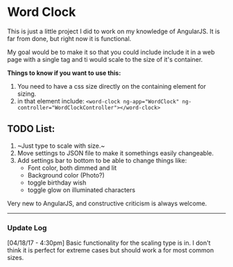 # Word Clock
This is just a little project I did to work on my knowledge of AngularJS. It is far from done, but right now it is functional.

My goal would be to make it so that you could include include it in a web page with a single tag and ti would scale to the size of it's container.

**Things to know if you want to use this:**
1. You need to have a css size directly on the containing element for sizing.
2. in that element include: `<word-clock ng-app="WordClock" ng-controller="WordClockController"></word-clock>`

## TODO List:
1. ~Just type to scale with size.~
2. Move settings to JSON file to make it somethings easily changeable.
3. Add settings bar to bottom to be able to change things like:
    * Font color, both dimmed and lit
    * Background color (Photo?)
    * toggle birthday wish
    * toggle glow on illuminated characters

Very new to AngularJS, and constructive criticism is always welcome.

---
### Update Log

[04/18/17 - 4:30pm] Basic functionality for the scaling type is in. I don't think it is perfect for extreme cases but should work a for most common sizes.